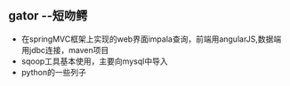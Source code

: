 ## gator --短吻鳄

* 在springMVC框架上实现的web界面impala查询，前端用angularJS,数据端用jdbc连接，maven项目
* sqoop工具基本使用，主要向mysql中导入
* python的一些列子
